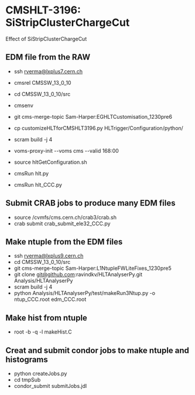 # CMSHLT-3196: SiStripClusterChargeCut

Effect of SiStripClusterChargeCut

## EDM file from the RAW
* ssh rverma@lxplus7.cern.ch
* cmsrel CMSSW_13_0_10
* cd CMSSW_13_0_10/src
* cmsenv

* git cms-merge-topic Sam-Harper:EGHLTCustomisation_1230pre6
* cp customizeHLTforCMSHLT3196.py HLTrigger/Configuration/python/
* scram build -j 4  
* voms-proxy-init --voms cms --valid 168:00

* source hltGetConfiguration.sh
* cmsRun hlt.py
* cmsRun hlt_CCC.py

## Submit CRAB jobs to produce many EDM files
* source /cvmfs/cms.cern.ch/crab3/crab.sh
* crab submit crab_submit_ele32_CCC.py

## Make ntuple from the EDM files
* ssh rverma@lxplus9.cern.ch
* cd CMSSW_13_0_10/src
* git cms-merge-topic Sam-Harper:L1NtupleFWLiteFixes_1230pre5
* git clone git@github.com:ravindkv/HLTAnalyserPy.git Analysis/HLTAnalyserPy
* scram build -j 4  
* python Analysis/HLTAnalyserPy/test/makeRun3Ntup.py -o ntup_CCC.root edm_CCC.root

## Make hist from ntuple
* root -b -q -l makeHist.C

## Creat and submit condor jobs to make ntuple and histograms
* python createJobs.py
* cd tmpSub
* condor_submit submitJobs.jdl

